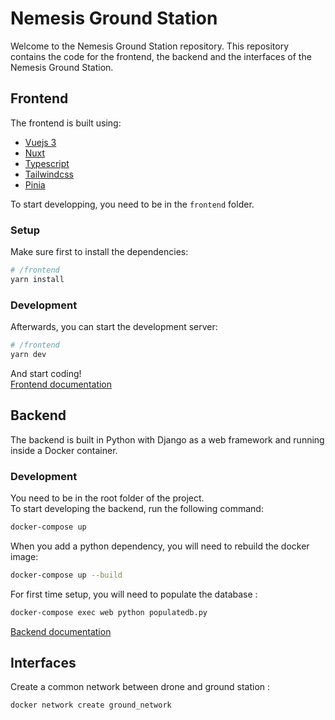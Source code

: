 # Nemesis Ground Station
Welcome to the Nemesis Ground Station repository.
This repository contains the code for the frontend, the backend and the interfaces of the Nemesis Ground Station.

## Frontend
The frontend is built using:
- [Vuejs 3](https://vuejs.org/)
- [Nuxt](https://nuxtjs.org/)
- [Typescript](https://www.typescriptlang.org/)
- [Tailwindcss](https://tailwindcss.com/)
- [Pinia](https://pinia.vuejs.org/)

To start developping, you need to be in the `frontend` folder.
### Setup
Make sure first to install the dependencies:

```bash
# /frontend
yarn install
```

### Development 
Afterwards, you can start the development server:
```bash
# /frontend
yarn dev
```
And start coding!<br>
[Frontend documentation](frontend/README.md)

## Backend
The backend is built in Python with Django as a web framework and running inside a Docker container.

### Development
You need to be in the root folder of the project.
<br>
To start developing the backend, run the following command:
```bash
docker-compose up
```

When you add a python dependency, you will need to rebuild the docker image:
```bash
docker-compose up --build
```

For first time setup, you will need to populate the database :
```bash
docker-compose exec web python populatedb.py
```
[Backend documentation](backend/README.md)

## Interfaces
Create a common network between drone and ground station :
```bash
docker network create ground_network
```